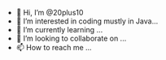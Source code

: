 - 👋 Hi, I’m @20plus10
- 👀 I’m interested in coding mustly in Java...
- 🌱 I’m currently learning ...
- 💞️ I’m looking to collaborate on ...
- 📫 How to reach me ...

<!---
20plus10/20plus10 is a ✨ special ✨ repository because its `README.md` (this file) appears on your GitHub profile.
You can click the Preview link to take a look at your changes.
--->
